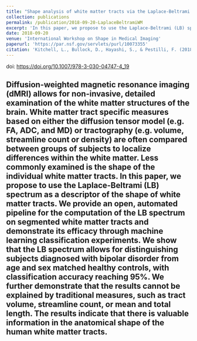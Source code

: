 ```yaml
---
title: "Shape analysis of white matter tracts via the Laplace-Beltrami spectrum"
collection: publications
permalink: /publication/2018-09-20-LaplaceBeltramiWM
excerpt: 'In this paper, we propose to use the Laplace-Beltrami (LB) spectrum as a descriptor of the shape of white matter tracts.'
date: 2018-09-20
venue: 'International Workshop on Shape in Medical Imaging'
paperurl: 'https://par.nsf.gov/servlets/purl/10073355'
citation: 'Kitchell, L., Bullock, D., Hayashi, S., & Pestilli, F. (2018, September). Shape analysis of white matter tracts via the Laplace-Beltrami spectrum. In <i>International Workshop on Shape in Medical Imaging</i> (pp. 195-206). Springer, Cham.'
---
```

doi: https://doi.org/10.1007/978-3-030-04747-4_19
 
Diffusion-weighted magnetic resonance imaging (dMRI) allows for non-invasive, detailed examination of the white matter structures of the brain. White matter tract specific measures based on either the diffusion tensor model (e.g. FA, ADC, and MD) or tractography (e.g. volume, streamline count or density) are often compared between groups of subjects to localize differences within the white matter. Less commonly examined is the shape of the individual white matter tracts. In this paper, we propose to use the Laplace-Beltrami (LB) spectrum as a descriptor of the shape of white matter tracts. We provide an open, automated pipeline for the computation of the LB spectrum on segmented white matter tracts and demonstrate its efficacy through machine learning classification experiments. We show that the LB spectrum allows for distinguishing subjects diagnosed with bipolar disorder from age and sex matched healthy controls, with classification accuracy reaching 95%. We further demonstrate that the results cannot be explained by traditional measures, such as tract volume, streamline count, or mean and total length. The results indicate that there is valuable information in the anatomical shape of the human white matter tracts. 
---

